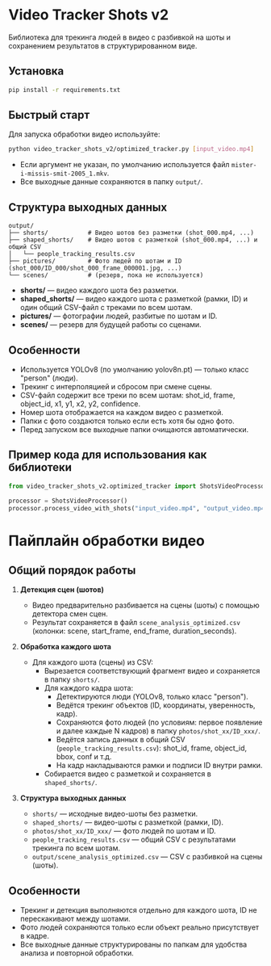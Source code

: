 # Video Tracker Shots v2

Библиотека для трекинга людей в видео с разбивкой на шоты и сохранением результатов в структурированном виде.

## Установка

```bash
pip install -r requirements.txt
```

## Быстрый старт

Для запуска обработки видео используйте:

```bash
python video_tracker_shots_v2/optimized_tracker.py [input_video.mp4]
```

- Если аргумент не указан, по умолчанию используется файл `mister-i-missis-smit-2005_1.mkv`.
- Все выходные данные сохраняются в папку `output/`.

## Структура выходных данных

```
output/
├── shorts/           # Видео шотов без разметки (shot_000.mp4, ...)
├── shaped_shorts/    # Видео шотов с разметкой (shot_000.mp4, ...) и общий CSV
│   └── people_tracking_results.csv
├── pictures/         # Фото людей по шотам и ID (shot_000/ID_000/shot_000_frame_000001.jpg, ...)
└── scenes/           # (резерв, пока не используется)
```

- **shorts/** — видео каждого шота без разметки.
- **shaped_shorts/** — видео каждого шота с разметкой (рамки, ID) и один общий CSV-файл с треками по всем шотам.
- **pictures/** — фотографии людей, разбитые по шотам и ID.
- **scenes/** — резерв для будущей работы со сценами.

## Особенности

- Используется YOLOv8 (по умолчанию yolov8n.pt) — только класс "person" (люди).
- Трекинг с интерполяцией и сбросом при смене сцены.
- CSV-файл содержит все треки по всем шотам: shot_id, frame, object_id, x1, y1, x2, y2, confidence.
- Номер шота отображается на каждом видео с разметкой.
- Папки с фото создаются только если есть хотя бы одно фото.
- Перед запуском все выходные папки очищаются автоматически.

## Пример кода для использования как библиотеки

```python
from video_tracker_shots_v2.optimized_tracker import ShotsVideoProcessor

processor = ShotsVideoProcessor()
processor.process_video_with_shots("input_video.mp4", "output_video.mp4")
``` 

# Пайплайн обработки видео

## Общий порядок работы

1. **Детекция сцен (шотов)**
   - Видео предварительно разбивается на сцены (шоты) с помощью детектора смен сцен.
   - Результат сохраняется в файл `scene_analysis_optimized.csv` (колонки: scene, start_frame, end_frame, duration_seconds).

2. **Обработка каждого шота**
   - Для каждого шота (сцены) из CSV:
     - Вырезается соответствующий фрагмент видео и сохраняется в папку `shorts/`.
     - Для каждого кадра шота:
       - Детектируются люди (YOLOv8, только класс "person").
       - Ведётся трекинг объектов (ID, координаты, уверенность, кадр).
       - Сохраняются фото людей (по условиям: первое появление и далее каждые N кадров) в папку `photos/shot_xx/ID_xxx/`.
       - Ведётся запись данных в общий CSV (`people_tracking_results.csv`): shot_id, frame, object_id, bbox, conf и т.д.
       - На кадр накладываются рамки и подписи ID внутри рамки.
     - Собирается видео с разметкой и сохраняется в `shaped_shorts/`.

3. **Структура выходных данных**
   - `shorts/` — исходные видео-шоты без разметки.
   - `shaped_shorts/` — видео-шоты с разметкой (рамки, ID).
   - `photos/shot_xx/ID_xxx/` — фото людей по шотам и ID.
   - `people_tracking_results.csv` — общий CSV с результатами трекинга по всем шотам.
   - `output/scene_analysis_optimized.csv` — CSV с разбивкой на сцены (шоты).

## Особенности
- Трекинг и детекция выполняются отдельно для каждого шота, ID не перескакивают между шотами.
- Фото людей сохраняются только если объект реально присутствует в кадре.
- Все выходные данные структурированы по папкам для удобства анализа и повторной обработки. 